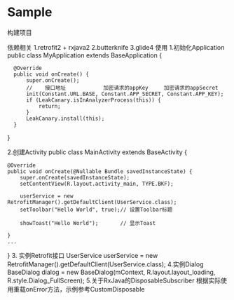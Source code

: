 # Sample
构建项目

依赖相关
1.retrofit2 + rxjava2 
2.butterknife
3.glide4
使用
  1.初始化Application
   public class MyApplication extends BaseApplication {

      @Override
      public void onCreate() {
          super.onCreate();
          //    接口地址            加密请求的appKey     加密请求的appSecret
          init(Constant.URL.BASE, Constant.APP_SECRET, Constant.APP_KEY);
          if (LeakCanary.isInAnalyzerProcess(this)) {
              return;
          }
          LeakCanary.install(this);
      }
  }
  
 2.创建Activity
  public class MainActivity extends BaseActivity {
  
    @Override
    public void onCreate(@Nullable Bundle savedInstanceState) {
        super.onCreate(savedInstanceState);
        setContentView(R.layout.activity_main, TYPE.BKF);

        userService = new RetrofitManager().getDefaultClient(UserService.class);
        setToolbar("Hello World", true);// 设置Toolbar标题
        
        showToast("Hello World");       // 显示Toast

    }
    ...
  }
 3. 实例Retrofit接口
  UserService userService = new RetrofitManager().getDefaultClient(UserService.class);
 4.实例Dialog
  BaseDialog dialog = new BaseDialog(mContext, R.layout.layout_loading, R.style.Dialog_FullScreen);
 5.关于RxJava的DisposableSubscriber
  根据实际使用重载onError方法，示例参考CustomDisposable
